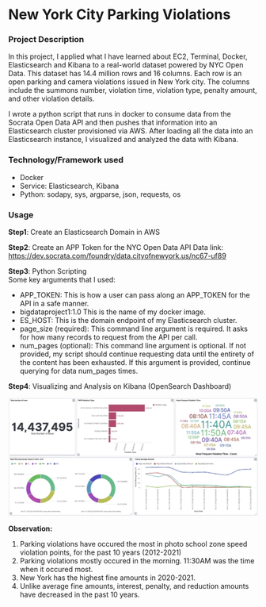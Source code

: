 # New York City Parking Violations
### Project Description
In this project, I applied what I have learned about EC2, Terminal, Docker, Elasticsearch and Kibana to a real-world dataset powered by NYC Open Data. This dataset has 14.4 million rows and 16 columns. Each row is an open parking and camera violations issued in New York city. The columns include the summons number, violation time, violation type, penalty amount, and other violation details.

I wrote a python script that runs in docker to consume data from the Socrata Open Data API and then pushes that information into an Elasticsearch cluster provisioned via AWS. After loading all the data into an Elasticsearch instance, I visualized and analyzed the data with Kibana.



### Technology/Framework used
- Docker
- Service: Elasticsearch, Kibana
- Python: sodapy, sys, argparse, json, requests, os

### Usage
**Step1**: Create an Elasticsearch Domain in AWS

**Step2**: Create an APP Token for the NYC Open Data API
Data link: https://dev.socrata.com/foundry/data.cityofnewyork.us/nc67-uf89


**Step3**: Python Scripting<br>
Some key arguments that I used:
- APP_TOKEN: This is how a user can pass along an APP_TOKEN for the API in a safe manner.
- bigdataproject1:1.0 This is the name of my docker image. 
- ES_HOST: This is the domain endpoint of my Elasticsearch cluster.
- page_size (required): This command line argument is required. It asks for how many records to request from the API per call. 
- num_pages (optional): This command line argument is optional. If not provided, my script should continue requesting data until the entirety of the content has been exhausted. If this argument is provided, continue querying for data num_pages times. 

**Step4**: Visualizing and Analysis on Kibana (OpenSearch Dashboard)

![Alt text](https://github.com/jinote/my-projects/blob/main/BigDataTech/Kibana%20Dashboard.jpg)


**Observation:**
1. Parking violations have occured the most in photo school zone speed violation points, for the past 10 years (2012-2021)
2. Parking violations mostly occured in the morning. 11:30AM was the time when it occured most.  
3. New York has the highest fine amounts in 2020-2021. 
4. Unlike average fine amounts, interest, penalty, and reduction amounts have decreased in the past 10 years. 





